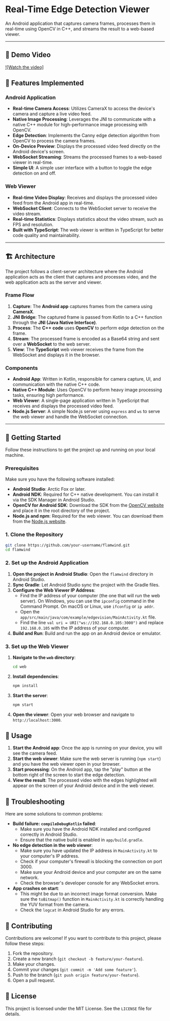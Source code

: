 # Real-Time Edge Detection Viewer

An Android application that captures camera frames, processes them in real-time using OpenCV in C++, and streams the result to a web-based viewer.

---

## 🎥 Demo Video

[![Watch the video]](https://drive.google.com/file/d/17KttRtMs-2MwI6yIuWPRFjxU6tFkiki1/view?usp=sharing)


## 🌟 Features Implemented

### Android Application

-   **Real-time Camera Access**: Utilizes CameraX to access the device's camera and capture a live video feed.
-   **Native Image Processing**: Leverages the JNI to communicate with a native C++ module for high-performance image processing with OpenCV.
-   **Edge Detection**: Implements the Canny edge detection algorithm from OpenCV to process the camera frames.
-   **On-Device Preview**: Displays the processed video feed directly on the Android device's screen.
-   **WebSocket Streaming**: Streams the processed frames to a web-based viewer in real-time.
-   **Simple UI**: A simple user interface with a button to toggle the edge detection on and off.

### Web Viewer

-   **Real-time Video Display**: Receives and displays the processed video feed from the Android app in real-time.
-   **WebSocket Client**: Connects to the WebSocket server to receive the video stream.
-   **Real-time Statistics**: Displays statistics about the video stream, such as FPS and resolution.
-   **Built with TypeScript**: The web viewer is written in TypeScript for better code quality and maintainability.

---

## 🏗️ Architecture

The project follows a client-server architecture where the Android application acts as the client that captures and processes video, and the web application acts as the server and viewer.

### Frame Flow

1.  **Capture**: The **Android app** captures frames from the camera using **CameraX**.
2.  **JNI Bridge**: The captured frame is passed from Kotlin to a C++ function through the **JNI (Java Native Interface)**.
3.  **Process**: The **C++ code** uses **OpenCV** to perform edge detection on the frame.
4.  **Stream**: The processed frame is encoded as a Base64 string and sent over a **WebSocket** to the web server.
5.  **View**: The **TypeScript** web viewer receives the frame from the WebSocket and displays it in the browser.

### Components

-   **Android App**: Written in Kotlin, responsible for camera capture, UI, and communication with the native C++ code.
-   **Native C++ Module**: Uses OpenCV to perform heavy image processing tasks, ensuring high performance.
-   **Web Viewer**: A single-page application written in TypeScript that receives and displays the processed video feed.
-   **Node.js Server**: A simple Node.js server using `express` and `ws` to serve the web viewer and handle the WebSocket connection.

---

## 🚀 Getting Started

Follow these instructions to get the project up and running on your local machine.

### Prerequisites

Make sure you have the following software installed:

-   **Android Studio**: Arctic Fox or later.
-   **Android NDK**: Required for C++ native development. You can install it via the SDK Manager in Android Studio.
-   **OpenCV for Android SDK**: Download the SDK from the [OpenCV website](https://opencv.org/releases/) and place it in the root directory of the project.
-   **Node.js and npm**: Required for the web viewer. You can download them from the [Node.js website](https://nodejs.org/).

### 1. Clone the Repository

```bash
git clone https://github.com/your-username/flamwind.git
cd flamwind
```

### 2. Set up the Android Application

1.  **Open the project in Android Studio**: Open the `flamwind` directory in Android Studio.
2.  **Sync Gradle**: Let Android Studio sync the project with the Gradle files.
3.  **Configure the Web Viewer IP Address**:
    -   Find the IP address of your computer (the one that will run the web server). On Windows, you can use the `ipconfig` command in the Command Prompt. On macOS or Linux, use `ifconfig` or `ip addr`.
    -   Open the `app/src/main/java/com/example/edgevision/MainActivity.kt` file.
    -   Find the line `val uri = URI("ws://192.168.0.105:3000")` and replace `192.168.0.105` with the IP address of your computer.
4.  **Build and Run**: Build and run the app on an Android device or emulator.

### 3. Set up the Web Viewer

1.  **Navigate to the `web` directory**:
    ```bash
    cd web
    ```
2.  **Install dependencies**:
    ```bash
    npm install
    ```
3.  **Start the server**:
    ```bash
    npm start
    ```
4.  **Open the viewer**: Open your web browser and navigate to `http://localhost:3000`.

## 📱 Usage

1.  **Start the Android app**: Once the app is running on your device, you will see the camera feed.
2.  **Start the web viewer**: Make sure the web server is running (`npm start`) and you have the web viewer open in your browser.
3.  **Start processing**: On the Android app, tap the "play" button at the bottom right of the screen to start the edge detection.
4.  **View the result**: The processed video with the edges highlighted will appear on the screen of your Android device and in the web viewer.

## 🤔 Troubleshooting

Here are some solutions to common problems:

-   **Build failure: `compileDebugKotlin` failed**:
    -   Make sure you have the Android NDK installed and configured correctly in Android Studio.
    -   Ensure that the native build is enabled in `app/build.gradle`.
-   **No edge detection in the web viewer**:
    -   Make sure you have updated the IP address in `MainActivity.kt` to your computer's IP address.
    -   Check if your computer's firewall is blocking the connection on port 3000.
    -   Make sure your Android device and your computer are on the same network.
    -   Check the browser's developer console for any WebSocket errors.
-   **App crashes on start**:
    -   This might be due to an incorrect image format conversion. Make sure the `toBitmap()` function in `MainActivity.kt` is correctly handling the YUV format from the camera.
    -   Check the `logcat` in Android Studio for any errors.

## 🤝 Contributing

Contributions are welcome! If you want to contribute to this project, please follow these steps:

1.  Fork the repository.
2.  Create a new branch (`git checkout -b feature/your-feature`).
3.  Make your changes.
4.  Commit your changes (`git commit -m 'Add some feature'`).
5.  Push to the branch (`git push origin feature/your-feature`).
6.  Open a pull request.

## 📜 License

This project is licensed under the MIT License. See the `LICENSE` file for details.
